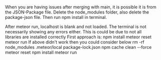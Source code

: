 When you are having issues after merging with main, it is possible it is from the JSON-Package file. Delete the node_modules folder, also delete the package-json file.
Then run npm install in terminal.

After meteor run, localhost is blank and not loaded. The terminal is not necessarily showing any errors either.
This is could be due to not all libraries are installed correctly
First approach is:
npm install 
meteor reset
meteor run 
If above didn't work then you could consider below 
rm -rf node_modules .meteor/local package-lock.json 
npm cache clean --force 
meteor reset 
npm install
meteor run

